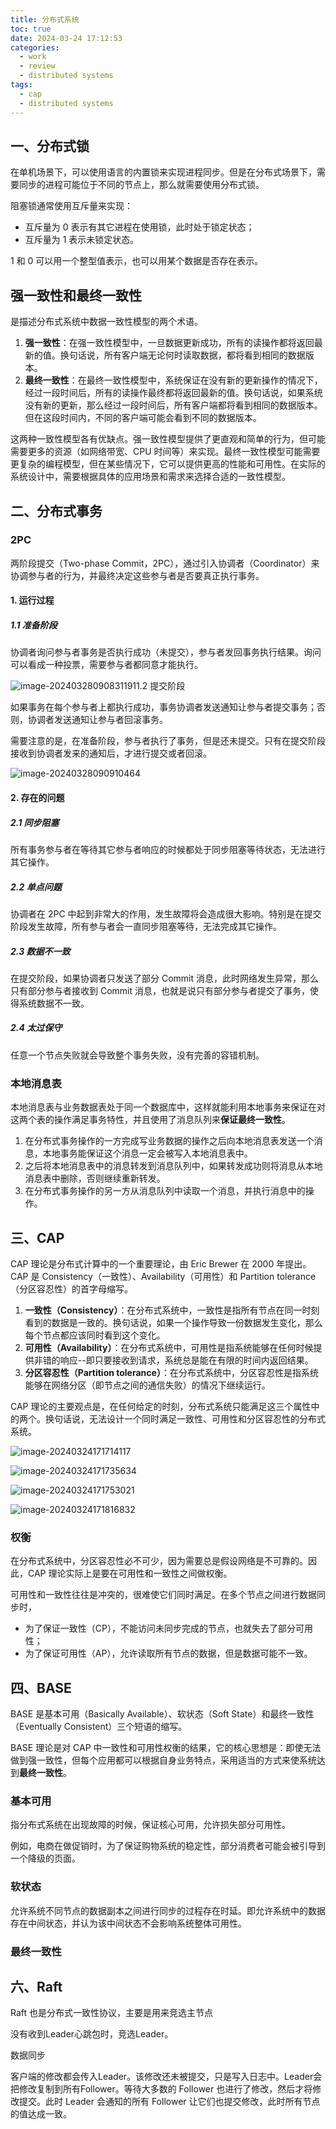 ```yaml
---
title: 分布式系统
toc: true
date: 2024-03-24 17:12:53
categories:
  - work
  - review
  - distributed systems
tags:
  - cap
  - distributed systems
---
```


<!--more-->

## 一、分布式锁

在单机场景下，可以使用语言的内置锁来实现进程同步。但是在分布式场景下，需要同步的进程可能位于不同的节点上，那么就需要使用分布式锁。

阻塞锁通常使用互斥量来实现：

- 互斥量为 0 表示有其它进程在使用锁，此时处于锁定状态；
- 互斥量为 1 表示未锁定状态。

1 和 0 可以用一个整型值表示，也可以用某个数据是否存在表示。

## 强一致性和最终一致性

是描述分布式系统中数据一致性模型的两个术语。

1. **强一致性**：在强一致性模型中，一旦数据更新成功，所有的读操作都将返回最新的值。换句话说，所有客户端无论何时读取数据，都将看到相同的数据版本。
2. **最终一致性**：在最终一致性模型中，系统保证在没有新的更新操作的情况下，经过一段时间后，所有的读操作最终都将返回最新的值。换句话说，如果系统没有新的更新，那么经过一段时间后，所有客户端都将看到相同的数据版本。但在这段时间内，不同的客户端可能会看到不同的数据版本。

这两种一致性模型各有优缺点。强一致性模型提供了更直观和简单的行为，但可能需要更多的资源（如网络带宽、CPU 时间等）来实现。最终一致性模型可能需要更复杂的编程模型，但在某些情况下，它可以提供更高的性能和可用性。在实际的系统设计中，需要根据具体的应用场景和需求来选择合适的一致性模型。

## 二、分布式事务

### 2PC

两阶段提交（Two-phase Commit，2PC），通过引入协调者（Coordinator）来协调参与者的行为，并最终决定这些参与者是否要真正执行事务。

#### 1. 运行过程

##### 1.1 准备阶段

协调者询问参与者事务是否执行成功（未提交），参与者发回事务执行结果。询问可以看成一种投票，需要参与者都同意才能执行。

![image-20240328090831191](CAP/image-20240328090831191.png)1.2 提交阶段

如果事务在每个参与者上都执行成功，事务协调者发送通知让参与者提交事务；否则，协调者发送通知让参与者回滚事务。

需要注意的是，在准备阶段，参与者执行了事务，但是还未提交。只有在提交阶段接收到协调者发来的通知后，才进行提交或者回滚。

![image-20240328090910464](CAP/image-20240328090910464.png)

#### 2. 存在的问题

##### 2.1 同步阻塞

所有事务参与者在等待其它参与者响应的时候都处于同步阻塞等待状态，无法进行其它操作。

##### 2.2 单点问题

协调者在 2PC 中起到非常大的作用，发生故障将会造成很大影响。特别是在提交阶段发生故障，所有参与者会一直同步阻塞等待，无法完成其它操作。

##### 2.3 数据不一致

在提交阶段，如果协调者只发送了部分 Commit 消息，此时网络发生异常，那么只有部分参与者接收到 Commit 消息，也就是说只有部分参与者提交了事务，使得系统数据不一致。

##### 2.4 太过保守

任意一个节点失败就会导致整个事务失败，没有完善的容错机制。

### 本地消息表

本地消息表与业务数据表处于同一个数据库中，这样就能利用本地事务来保证在对这两个表的操作满足事务特性，并且使用了消息队列来**保证最终一致性**。

1. 在分布式事务操作的一方完成写业务数据的操作之后向本地消息表发送一个消息，本地事务能保证这个消息一定会被写入本地消息表中。
2. 之后将本地消息表中的消息转发到消息队列中，如果转发成功则将消息从本地消息表中删除，否则继续重新转发。
3. 在分布式事务操作的另一方从消息队列中读取一个消息，并执行消息中的操作。

## 三、CAP

CAP 理论是分布式计算中的一个重要理论，由 Eric Brewer 在 2000 年提出。CAP 是 Consistency（一致性）、Availability（可用性）和 Partition tolerance（分区容忍性）的首字母缩写。

1. **一致性（Consistency）**：在分布式系统中，一致性是指所有节点在同一时刻看到的数据是一致的。换句话说，如果一个操作导致一份数据发生变化，那么每个节点都应该同时看到这个变化。
2. **可用性（Availability）**：在分布式系统中，可用性是指系统能够在任何时候提供非错的响应--即只要接收到请求，系统总是能在有限的时间内返回结果。
3. **分区容忍性（Partition tolerance）**：在分布式系统中，分区容忍性是指系统能够在网络分区（即节点之间的通信失败）的情况下继续运行。

CAP 理论的主要观点是，在任何给定的时刻，分布式系统只能满足这三个属性中的两个。换句话说，无法设计一个同时满足一致性、可用性和分区容忍性的分布式系统。

![image-20240324171714117](CAP/image-20240324171714117.png)

![image-20240324171735634](CAP/image-20240324171735634.png)

![image-20240324171753021](CAP/image-20240324171753021.png)

![image-20240324171816832](CAP/image-20240324171816832.png)

### 权衡

在分布式系统中，分区容忍性必不可少，因为需要总是假设网络是不可靠的。因此，CAP 理论实际上是要在可用性和一致性之间做权衡。

可用性和一致性往往是冲突的，很难使它们同时满足。在多个节点之间进行数据同步时，

- 为了保证一致性（CP），不能访问未同步完成的节点，也就失去了部分可用性；
- 为了保证可用性（AP），允许读取所有节点的数据，但是数据可能不一致。

## 四、BASE

BASE 是基本可用（Basically Available）、软状态（Soft State）和最终一致性（Eventually Consistent）三个短语的缩写。

BASE 理论是对 CAP 中一致性和可用性权衡的结果，它的核心思想是：即使无法做到强一致性，但每个应用都可以根据自身业务特点，采用适当的方式来使系统达到**最终一致性**。

### 基本可用

指分布式系统在出现故障的时候，保证核心可用，允许损失部分可用性。

例如，电商在做促销时，为了保证购物系统的稳定性，部分消费者可能会被引导到一个降级的页面。

### 软状态

允许系统不同节点的数据副本之间进行同步的过程存在时延。即允许系统中的数据存在中间状态，并认为该中间状态不会影响系统整体可用性。

### 最终一致性

## 六、Raft

Raft 也是分布式一致性协议，主要是用来竞选主节点

没有收到Leader心跳包时，竞选Leader。

数据同步

客户端的修改都会传入Leader。该修改还未被提交，只是写入日志中。Leader会把修改复制到所有Follower。等待大多数的 Follower 也进行了修改，然后才将修改提交。此时 Leader 会通知的所有 Follower 让它们也提交修改，此时所有节点的值达成一致。

